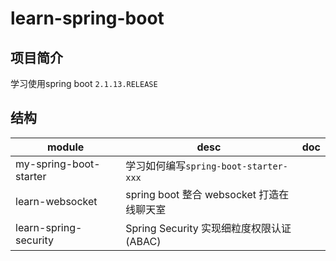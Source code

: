 # learn-spring-boot

## 项目简介

学习使用spring boot  `2.1.13.RELEASE`

## 结构

|module|desc|doc|
|---|---|---|
|my-spring-boot-starter|学习如何编写`spring-boot-starter-xxx`||
|learn-websocket|spring boot 整合 websocket 打造在线聊天室||
|learn-spring-security|Spring Security 实现细粒度权限认证(ABAC)||
